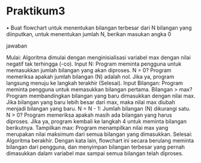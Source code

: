 # Praktikum3
•	Buat flowchart untuk menentukan bilangan terbesar dari N bilangan yang diinputkan, untuk menentukan jumlah N, berikan masukan angka 0

jawaban

Mulai: Algoritma dimulai dengan menginisialisasi variabel max dengan nilai negatif tak terhingga (-co).
Input N: Program meminta pengguna untuk memasukkan jumlah bilangan yang akan diproses.
N = 0? Program memeriksa apakah jumlah bilangan (N) adalah nol. Jika ya, program langsung menuju ke langkah terakhir (Selesai).
Input Bilangan: Program meminta pengguna untuk memasukkan bilangan pertama.
Bilangan > max? Program membandingkan bilangan yang baru dimasukkan dengan nilai max. Jika bilangan yang baru lebih besar dari max, maka nilai max diubah menjadi bilangan yang baru.
N = N - 1: Jumlah bilangan (N) dikurangi satu.
N > 0? Program memeriksa apakah masih ada bilangan yang harus diproses. Jika ya, program kembali ke langkah 4 untuk meminta bilangan berikutnya.
Tampilkan max: Program menampilkan nilai max yang merupakan nilai maksimum dari semua bilangan yang dimasukkan.
Selesai: Algoritma berakhir.
Dengan kata lain, flowchart ini secara berulang meminta bilangan dari pengguna, dan menyimpan bilangan terbesar yang pernah dimasukkan dalam variabel max sampai semua bilangan telah diproses.

